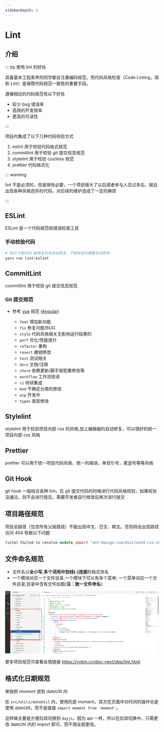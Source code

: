 ```yaml
---
sidebarDepth: 4
---
```

# Lint

## 介绍

::: tip 使用 lint 的好处

具备基本工程素养的同学都会注重编码规范，而代码风格检查（Code Linting，简称 Lint）是保障代码规范一致性的重要手段。

遵循相应的代码规范有以下好处

- 较少 bug 错误率
- 高效的开发效率
- 更高的可读性

:::

项目内集成了以下几种代码校验方式

1. eslint 用于校验代码格式规范
2. commitlint 用于校验 git 提交信息规范
3. stylelint 用于校验 css/less 规范
4. prettier 代码格式化

::: warning

lint 不是必须的，但是很有必要，一个项目做大了以后或者参与人员过多后，就会出现各种风格迥异的代码，对后续的维护造成了一定的麻烦

:::

## ESLint

ESLint 是一个代码规范和错误检查工具
### 手动校验代码

```bash
# 执行下面代码.能修复的会自动修复，不能修复的需要手动修改
yarn run lint:eslint
```

## CommitLint

commitlint 用于校验 git 提交信息规范

### Git 提交规范

- 参考 [vue](https://github.com/vuejs/vue/blob/dev/.github/COMMIT_CONVENTION.md) 规范 ([Angular](https://github.com/conventional-changelog/conventional-changelog/tree/master/packages/conventional-changelog-angular))

  - `feat` 增加新功能
  - `fix` 修复问题/BUG
  - `style` 代码风格相关无影响运行结果的
  - `perf` 优化/性能提升
  - `refactor` 重构
  - `revert` 撤销修改
  - `test` 测试相关
  - `docs` 文档/注释
  - `chore` 依赖更新/脚手架配置修改等
  - `workflow` 工作流改进
  - `ci` 持续集成
  - `mod` 不确定分类的修改
  - `wip` 开发中
  - `types` 类型修改

## Stylelint

stylelint 用于校验项目内部 css 的风格,加上编辑器的自动修复，可以很好的统一项目内部 css 风格

## Prettier

prettier 可以用于统一项目代码风格，统一的缩进，单双引号，尾逗号等等风格

## Git Hook

git hook 一般结合各种 lint，在 git 提交代码的时候进行代码风格校验，如果校验没通过，则不会进行提交。需要开发者自行修改后再次进行提交

## 项目路径规范

项目全路径（包含所有父级路径）不能出现中文、日文、韩文。否则将会出现路径访问 404 导致以下问题

```ts
[vite] Failed to resolve module import "ant-design-vue/dist/antd.css-vben-adminode_modulesant-design-vuedistantd.css". (imported by /@/setup/ant-design-vue/index.ts)
```

## 文件命名规范

 - 文件名以**全小写,多个词用中划线(-)连接**的格式命名
 - 一个模块对应一个文件目录,一个模块下可以有多个菜单; 一个菜单对应一个文件目录,目录中含有文件如图(**注：统一文件命名**):

 ![img.png](/front/images/specification-001.png)

更多项目规范可查看友情链接 https://vvbin.cn/doc-next/dep/lint.html

## 格式化日期规范

单独把 moment 放到 dateUtil 内

在 `src/utils/dateUtil` 内，使用的是 moment，其次在页面中对时间的操作也是使用 dateUtil，而不是直接 `import moment from 'moment'`。

这样做主要是方便后续切换到 `dayjs`，因为 api 一样，所以在后续切换中，只需更改 dateUtil 内的 import 即可，而不用全部更改。